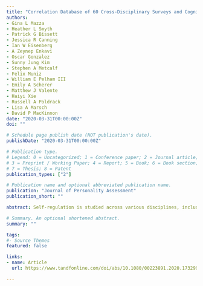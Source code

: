 ```yaml
---
title: "Correlation Database of 60 Cross-Disciplinary Surveys and Cognitive Tasks Assessing Self-Regulation"
authors:
- Gina L Mazza
- Heather L Smyth
- Patrick G Bissett
- Jessica R Canning
- Ian W Eisenberg
- A Zeynep Enkavi
- Oscar Gonzalez
- Sunny Jung Kim
- Stephen A Metcalf
- Felix Muniz
- William E Pelham III
- Emily A Scherer
- Matthew J Valente
- Haiyi Xie
- Russell A Poldrack
- Lisa A Marsch
- David P MacKinnon
date: "2020-03-31T00:00:00Z"
doi: ""

# Schedule page publish date (NOT publication's date).
publishDate: "2020-03-31T00:00:00Z"

# Publication type.
# Legend: 0 = Uncategorized; 1 = Conference paper; 2 = Journal article;
# 3 = Preprint / Working Paper; 4 = Report; 5 = Book; 6 = Book section;
# 7 = Thesis; 8 = Patent
publication_types: ["2"]

# Publication name and optional abbreviated publication name.
publication: "Journal of Personality Assessment"
publication_short: ""

abstract: Self-regulation is studied across various disciplines, including personality, social, cognitive, health, developmental, and clinical psychology; psychiatry; neuroscience; medicine; pharmacology; and economics. Widespread interest in self-regulation has led to confusion regarding both the constructs within the nomological network of self-regulation and the measures used to assess these constructs. To facilitate the integration of cross-disciplinary measures of self-regulation, we estimated product-moment and distance correlations among 60 cross-disciplinary measures of self-regulation (23 self-report surveys, 37 cognitive tasks) and measures of health and substance use based on 522 participants. The correlations showed substantial variability, though the surveys demonstrated greater convergent validity than did the cognitive tasks. Variables derived from the surveys only weakly correlated with variables derived from the cognitive tasks (M = .049, range = .000 to .271 for the absolute value of the product-moment correlation; M = .085, range = .028 to .241 for the distance correlation), thus challenging the notion that these surveys and cognitive tasks measure the same construct. We conclude by outlining several potential uses for this publicly available database of correlations.

# Summary. An optional shortened abstract.
summary: ""

tags:
#- Source Themes
featured: false

links:
- name: Article
  url: https://www.tandfonline.com/doi/abs/10.1080/00223891.2020.1732994

---
```

